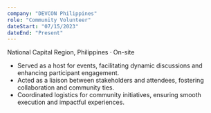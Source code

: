 ```yaml
---
company: "DEVCON Philippines"
role: "Community Volunteer"
dateStart: "07/15/2023"
dateEnd: "Present"
---
```


National Capital Region, Philippines · On-site

- Served as a host for events, facilitating dynamic discussions and enhancing participant engagement.
- Acted as a liaison between stakeholders and attendees, fostering collaboration and community ties.
- Coordinated logistics for community initiatives, ensuring smooth execution and impactful experiences.
